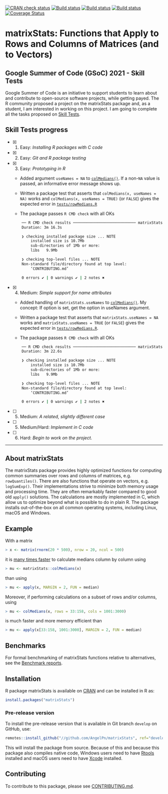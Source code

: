 

<div id="badges"><!-- pkgdown markup -->
<a href="https://CRAN.R-project.org/web/checks/check_results_matrixStats.html"><img border="0" src="https://www.r-pkg.org/badges/version/matrixStats" alt="CRAN check status"></a></a>
<a href="https://github.com///github.com/AngelPn/matrixStats/actions?query=workflow%3AR-CMD-check"><img border="0" src="https://github.com///github.com/AngelPn/matrixStats/workflows/R-CMD-check/badge.svg?branch=develop" alt="Build status"></a></a>
<a href="https://travis-ci.org///github.com/AngelPn/matrixStats"><img border="0" src="https://travis-ci.org///github.com/AngelPn/matrixStats.svg" alt="Build status"></a></a>
<a href="https://ci.appveyor.com/project///github.com/AngelPn/matrixStats"><img border="0" src="https://ci.appveyor.com/api/projects/status/github///github.com/AngelPn/matrixStats?svg=true" alt="Build status"></a></a>
<a href="https://codecov.io/gh///github.com/AngelPn/matrixStats"><img border="0" src="https://codecov.io/gh///github.com/AngelPn/matrixStats/branch/develop/graph/badge.svg" alt="Coverage Status"></a></a>

</div>


# matrixStats: Functions that Apply to Rows and Columns of Matrices (and to Vectors)

## Google Summer of Code (GSoC) 2021 - Skill Tests

Google Summer of Code is an initiative to support students to learn about and contribute to open-source software projects, while getting payed. The R community proposed a project on the matrixStats package and, as a student, I am interested in working on this project. I am going to complete all the tasks proposed on [Skill Tests](https://github.com/rstats-gsoc/gsoc2021/wiki/matrixStats#skill-tests).

## Skill Tests progress

- [x] 1. Easy: _Installing R packages with C code_
- [x] 2. Easy: _Git and R package testing_
- [x] 3. Easy: _Prototyping in R_
    - Added argument `useNames = NA` to [`colMedians()`](https://github.com/AngelPn/matrixStats/blob/develop/R/rowMedians.R). If a non-`NA` value is passed, an informative error message shows up.

    - Written a package test that asserts that `colMedians(x, useNames = NA)` works and `colMedians(x, useNames = TRUE)` (or `FALSE`) gives the expected error in [`tests/rowMedians.R`](https://github.com/AngelPn/matrixStats/blob/develop/tests/rowMedians.R)

    - The package passes `R CMD check` with all OKs
    ```sh
        ── R CMD check results ──────────────────────────── matrixStats 0.58.0-9000 ────
        Duration: 3m 16.3s

        ❯ checking installed package size ... NOTE
            installed size is 10.7Mb
            sub-directories of 1Mb or more:
            libs   9.9Mb

        ❯ checking top-level files ... NOTE
        Non-standard file/directory found at top level:
            ‘CONTRIBUTING.md’

        0 errors ✔ | 0 warnings ✔ | 2 notes ✖
    ``` 
- [x] 4. Medium: _Simple support for name attributes_
    - Added handling of `matrixStats.useNames` to [`colMedians()`](https://github.com/AngelPn/matrixStats/blob/develop/R/rowMedians.R). My concept: If option is set, get the option in useNames argument.

    - Written a package test that asserts that `matrixStats.useNames = NA` works and `matrixStats.useNames = TRUE` (or `FALSE`) gives the expected error in [`tests/rowMedians.R`](https://github.com/AngelPn/matrixStats/blob/develop/tests/rowMedians.R).

    - The package passes `R CMD check` with all OKs
    ```sh
        ── R CMD check results ──────────────────────────── matrixStats 0.58.0-9000 ────
        Duration: 3m 22.6s

        ❯ checking installed package size ... NOTE
            installed size is 10.7Mb
            sub-directories of 1Mb or more:
            libs   9.9Mb

        ❯ checking top-level files ... NOTE
        Non-standard file/directory found at top level:
            ‘CONTRIBUTING.md’

        0 errors ✔ | 0 warnings ✔ | 2 notes ✖
    ```

- [ ] 5. Medium: _A related, slightly different case_
- [ ] 5. Medium/Hard: _Implement in C code_
- [ ] 6. Hard: _Begin to work on the project._

---

## About matrixStats

The matrixStats package provides highly optimized functions for
computing common summaries over rows and columns of matrices,
e.g. `rowQuantiles()`. There are also functions that operate on vectors,
e.g. `logSumExp()`. Their implementations strive to minimize both memory
usage and processing time. They are often remarkably faster compared
to good old `apply()` solutions. The calculations are mostly implemented
in C, which allow us to optimize beyond what is possible to do in
plain R. The package installs out-of-the-box on all common operating
systems, including Linux, macOS and Windows.

## Example
With a matrix
```r
> x <- matrix(rnorm(20 * 500), nrow = 20, ncol = 500)
```
it is [many times
faster](http://www.jottr.org/2015/01/matrixStats-0.13.1.html) to
calculate medians column by column using
```r
> mu <- matrixStats::colMedians(x)
```
than using
```r
> mu <- apply(x, MARGIN = 2, FUN = median)
```

Moreover, if performing calculations on a subset of rows and/or
columns, using
```r
> mu <- colMedians(x, rows = 33:158, cols = 1001:3000)
```
is much faster and more memory efficient than
```r
> mu <- apply(x[33:158, 1001:3000], MARGIN = 2, FUN = median)
```

## Benchmarks
For formal benchmarking of matrixStats functions relative to
alternatives, see the [Benchmark reports](https://github.com/HenrikBengtsson/matrixStats/wiki/Benchmark-reports).

## Installation
R package matrixStats is available on [CRAN](https://cran.r-project.org/package=matrixStats) and can be installed in R as:
```r
install.packages("matrixStats")
```


### Pre-release version

To install the pre-release version that is available in Git branch `develop` on GitHub, use:
```r
remotes::install_github("//github.com/AngelPn/matrixStats", ref="develop")
```
This will install the package from source.  Because of this and because this package also compiles native code, Windows users need to have [Rtools](https://cran.r-project.org/bin/windows/Rtools/) installed and macOS users need to have [Xcode](https://developer.apple.com/xcode/) installed.



<!-- pkgdown-drop-below -->

## Contributing

To contribute to this package, please see [CONTRIBUTING.md](CONTRIBUTING.md).

